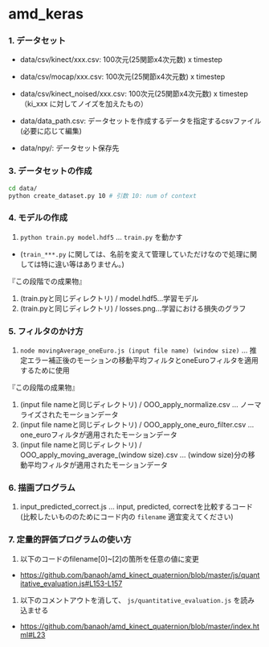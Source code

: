 # amd_keras

### 1. データセット
- data/csv/kinect/xxx.csv: 100次元(25関節x4次元数) x timestep
- data/csv/mocap/xxx.csv: 100次元(25関節x4次元数) x timestep
- data/csv/kinect_noised/xxx.csv: 100次元(25関節x4次元数) x timestep （ki_xxx に対してノイズを加えたもの）
- data/data_path.csv: データセットを作成するデータを指定するcsvファイル(必要に応じて編集)

- data/npy/: データセット保存先

### 3. データセットの作成
```sh
cd data/
python create_dataset.py 10 # 引数 10: num of context
```

### 4. モデルの作成
1. `python train.py model.hdf5` ... `train.py` を動かす
- (`train_***.py` に関しては、名前を変えて管理していただけなので処理に関しては特に違い等はありません。)

『この段階での成果物』
1. (train.pyと同じディレクトリ) / model.hdf5...学習モデル
1. (train.pyと同じディレクトリ) / losses.png...学習における損失のグラフ

### 5. フィルタのかけ方
1. `node movingAverage_oneEuro.js (input file name) (window size)` ... 推定エラー補正後のモーションの移動平均フィルタとoneEuroフィルタを適用するために使用

『この段階の成果物』
1. (input file nameと同じディレクトリ) / OOO_apply_normalize.csv ... ノーマライズされたモーションデータ
1. (input file nameと同じディレクトリ) / OOO_apply_one_euro_filter.csv ... one_euroフィルタが適用されたモーションデータ
1. (input file nameと同じディレクトリ) / OOO_apply_moving_average_(window size).csv ... (window size)分の移動平均フィルタが適用されたモーションデータ

### 6. 描画プログラム
1. input_predicted_correct.js ... input, predicted, correctを比較するコード
(比較したいもののためにコード内の `filename` 適宜変えてください)

### 7. 定量的評価プログラムの使い方
1. 以下のコードのfilename[0]~[2]の箇所を任意の値に変更
  - https://github.com/banaoh/amd_kinect_quaternion/blob/master/js/quantitative_evaluation.js#L153-L157
1. 以下のコメントアウトを消して、 `js/quantitative_evaluation.js` を読み込ませる
  - https://github.com/banaoh/amd_kinect_quaternion/blob/master/index.html#L23
